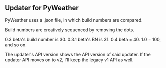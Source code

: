 ## Updater for PyWeather

PyWeather uses a .json file, in which build numbers are compared.

Build numbers are creatively sequenced by removing the dots.

0.3 beta's build number is 30. 0.3.1 beta's BN is 31. 0.4 beta = 40. 1.0 = 100, and so on.

The updater's API version shows the API version of said updater. If the updater API moves on to v2, I'll keep the legacy v1 API as well.

